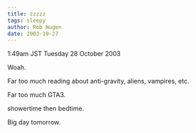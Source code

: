 ```yaml
---
title: zzzzz
tags: sleepy
author: Rob Nugen
date: 2003-10-27
---
```


<p class=date>1:49am JST Tuesday 28 October 2003</p>

<p>Woah.</p>

<p>Far too much reading about anti-gravity, aliens, vampires, etc.</p>

<p>Far too much GTA3.</p>

<p>showertime then bedtime.</p>

<p>Big day tomorrow.</p>
